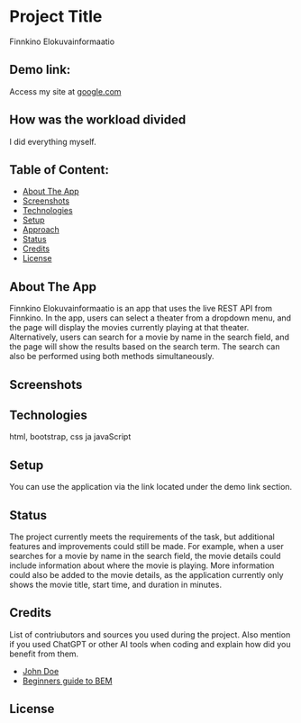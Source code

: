 # Project Title 
Finnkino Elokuvainformaatio

## Demo link:
Access my site at [google.com](https://google.com)

## How was the workload divided
I did everything myself. 

## Table of Content:

- [About The App](#about-the-app)
- [Screenshots](#screenshots)
- [Technologies](#technologies)
- [Setup](#setup)
- [Approach](#approach)
- [Status](#status)
- [Credits](#credits)
- [License](#license)

## About The App
Finnkino Elokuvainformaatio is an app that uses the live REST API from Finnkino. 
In the app, users can select a theater from a dropdown menu, and the page will display the movies currently playing at that theater. 
Alternatively, users can search for a movie by name in the search field, 
and the page will show the results based on the search term. 
The search can also be performed using both methods simultaneously.

## Screenshots

## Technologies
html, bootstrap, css ja javaScript

## Setup
You can use the application via the link located under the demo link section.

## Status
The project currently meets the requirements of the task, but additional features and improvements could still be made. 
For example, when a user searches for a movie by name in the search field, the movie details could include information about where the movie is playing. 
More information could also be added to the movie details, as the application currently only shows the movie title, start time, and duration in minutes.

## Credits
List of contriubutors and sources you used during the project. Also mention if you used ChatGPT or other AI tools when coding and explain how did you benefit from them.
- [John Doe](johndoe.com)
- [Beginners guide to BEM](link-goes-here.com)

## License
